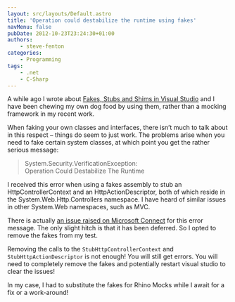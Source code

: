 ```yaml
---
layout: src/layouts/Default.astro
title: 'Operation could destabilize the runtime using fakes'
navMenu: false
pubDate: 2012-10-23T23:24:30+01:00
authors:
    - steve-fenton
categories:
    - Programming
tags:
    - .net
    - C-Sharp
---
```


A while ago I wrote about [Fakes, Stubs and Shims in Visual Studio](/blog/2012/07/fakes-stubs-and-shims-in-visual-studio-2012/) and I have been chewing my own dog food by using them, rather than a mocking framework in my recent work.

When faking your own classes and interfaces, there isn’t much to talk about in this respect – things do seem to just work. The problems arise when you need to fake certain system classes, at which point you get the rather serious message:

> System.Security.VerificationException:  
> Operation Could Destabilize The Runtime

I received this error when using a fakes assembly to stub an HttpControllerContext and an HttpActionDescriptor, both of which reside in the System.Web.Http.Controllers namespace. I have heard of similar issues in other System.Web namespaces, such as MVC.

There is actually [an issue raised on Microsoft Connect](https://connect.microsoft.com/VisualStudio/feedback/details/740778/verificationexception-when-faking-mvc4-and-instantiating-controller-in-unit-test7) for this error message. The only slight hitch is that it has been deferred. So I opted to remove the fakes from my test.

Removing the calls to the `StubHttpControllerContext` and `StubHttpActionDescriptor` is not enough! You will still get errors. You will need to completely remove the fakes and potentially restart visual studio to clear the issues!

In my case, I had to substitute the fakes for Rhino Mocks while I await for a fix or a work-around!